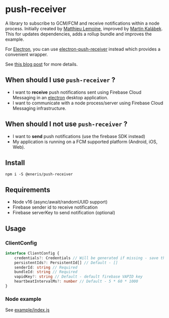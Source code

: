 # push-receiver

A library to subscribe to GCM/FCM and receive notifications within a node process.
Initially created by [Matthieu Lemoine](https://github.com/MatthieuLemoine/push-receiver), improved by [Martin Kalábek](https://github.com/eneris/push-receiver). This for updates dependencies, adds a rollup bundle and improves the example.

For [Electron](https://github.com/electron/electron), you can use [electron-push-receiver](https://github.com/MatthieuLemoine/electron-push-receiver) instead which provides a convenient wrapper.

See [this blog post](https://medium.com/@MatthieuLemoine/my-journey-to-bring-web-push-support-to-node-and-electron-ce70eea1c0b0) for more details.

## When should I use `push-receiver` ?

- I want to **receive** push notifications sent using Firebase Cloud Messaging in an [electron](https://github.com/electron/electron) desktop application.
- I want to communicate with a node process/server using Firebase Cloud Messaging infrastructure.

## When should I not use `push-receiver` ?

- I want to **send** push notifications (use the firebase SDK instead)
- My application is running on a FCM supported platform (Android, iOS, Web).

## Install

```
npm i -S @eneris/push-receiver
```

## Requirements

- Node v16 (async/await/randomUUID support)
- Firebase sender id to receive notification
- Firebase serverKey to send notification (optional)


## Usage

### ClientConfig

```typescript
interface ClientConfig {
    credentials?: Credentials // Will be generated if missing - save this after first use!
    persistentIds?: PersistentId[] // Default - []
    senderId: string // Required
    bundleId: string // Required
    vapidKey?: string // Default - default firebase VAPID key
    heartbeatIntervalMs?: number // Default - 5 * 60 * 1000
}
```

### Node example

See [example/index.js](example/index.js)
